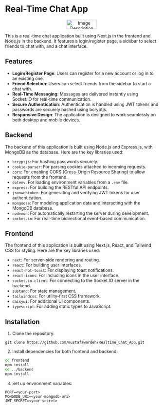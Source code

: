 # Real-Time Chat App
<div style="text-align: center;">
  <img src="https://res.cloudinary.com/dsos2uuov/image/upload/v1708786694/h8zkvzf9nfqzeop2zevt.png" alt="Image Description" width="100vw" height="30vw">
</div>

This is a real-time chat application built using Next.js in the frontend and Node.js in the backend. It features a login/register page, a sidebar to select friends to chat with, and a chat interface.

## Features

- **Login/Register Page**: Users can register for a new account or log in to an existing one.
- **Friend Selection**: Users can select friends from the sidebar to start a chat with.
- **Real-Time Messaging**: Messages are delivered instantly using Socket.IO for real-time communication.
- **Secure Authentication**: Authentication is handled using JWT tokens and passwords are securely hashed using bcryptjs.
- **Responsive Design**: The application is designed to work seamlessly on both desktop and mobile devices.

## Backend

The backend of this application is built using Node.js and Express.js, with MongoDB as the database. Here are the key libraries used:

- `bcryptjs`: For hashing passwords securely.
- `cookie-parser`: For parsing cookies attached to incoming requests.
- `cors`: For enabling CORS (Cross-Origin Resource Sharing) to allow requests from the frontend.
- `dotenv`: For loading environment variables from a `.env` file.
- `express`: For building the RESTful API endpoints.
- `jsonwebtoken`: For generating and verifying JWT tokens for user authentication.
- `mongoose`: For modeling application data and interacting with the MongoDB database.
- `nodemon`: For automatically restarting the server during development.
- `socket.io`: For real-time bidirectional event-based communication.

## Frontend

The frontend of this application is built using Next.js, React, and Tailwind CSS for styling. Here are the key libraries used:

- `next`: For server-side rendering and routing.
- `react`: For building user interfaces.
- `react-hot-toast`: For displaying toast notifications.
- `react-icons`: For including icons in the user interface.
- `socket.io-client`: For connecting to the Socket.IO server in the backend.
- `zustand`: For state management.
- `tailwindcss`: For utility-first CSS framework.
- `daisyui`: For additional UI components.
- `typescript`: For adding static types to JavaScript.

## Installation

1. Clone the repository:
```
git clone https://github.com/mustafawardeh/Realtime_Chat_App.git
```

2. Install dependencies for both frontend and backend:

```bash
cd frontend
npm install
cd ../backend
npm install
```
3. Set up environment variables:
```
PORT=<your-port>
MONGODB_URI=<your-mongodb-uri>
JWT_SECRET=<your-secret>
```
